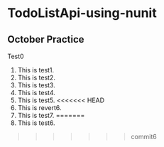 # TodoListApi-using-nunit
## October Practice
Test0
1. This is test1.
2. This is test2.
3. This is test3.
4. This is test4.
5. This is test5.
<<<<<<< HEAD
6. This is revert6.
7. This is test7.
=======
6. This is test6.
>>>>>>> commit6

